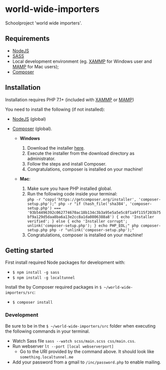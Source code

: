 # world-wide-importers

Schoolproject 'world wide importers'.

## Requirements

* [NodeJS](https://nodejs.org/en/)
* [SASS](https://sass-lang.com/)
* Local development environment (eg. [XAMMP](https://www.apachefriends.org/index.html) for Windows user and [MAMP](https://www.mamp.info/en/) for Mac users);
* [Composer](https://getcomposer.org/)

## Installation

Installation requires PHP 7.1+ (included with [XAMMP](https://www.apachefriends.org/index.html) or [MAMP](https://www.mamp.info/en/))

You need to install the following (if not installed):

* [NodeJS](https://nodejs.org/en/) (global)
* [Composer](https://getcomposer.org/download/) (global).

  * **Windows**
  
    1. Download the installer [here](https://getcomposer.org/Composer-Setup.exe).
    2. Execute the installer from the download directory as administrator.
    3. Follow the steps and install Composer.
    4. Congratulations, composer is installed on your machine!

  * **Mac**:

    1. Make sure you have PHP installed global.
    2. Run the following code inside your terminal:  
      `php -r "copy('https://getcomposer.org/installer', 'composer-setup.php');"
      php -r "if (hash_file('sha384', 'composer-setup.php') === '93b54496392c062774670ac18b134c3b3a95e5a5e5c8f1a9f115f203b75bf9a129d5daa8ba6a13e2cc8a1da0806388a8') { echo 'Installer verified'; } else { echo 'Installer corrupt'; unlink('composer-setup.php'); } echo PHP_EOL;"
      php composer-setup.php
      php -r "unlink('composer-setup.php');"`
    3. Congratulations, composer is installed on your machine!

## Getting started

First install required Node packages for development with:

* `$ npm install -g sass`
* `$ npm install -g localtunnel`
  
Install the by Composer required packages in `$ ~/world-wide-importers/src`:

* `$ composer install`

### Development

Be sure to be in the `$ ~/world-wide-importers/src` folder when executing the following commands in your terminal.

* Watch Sass file `sass --watch scss/main.scss css/main.css`.
* Run webserver `lt --port [local webserverport]`
  * Go to the URI provided by the command above. It should look like `something.localtunnel.me`
* Add your password from a gmail to `/inc/password.php` to enable mailing.
